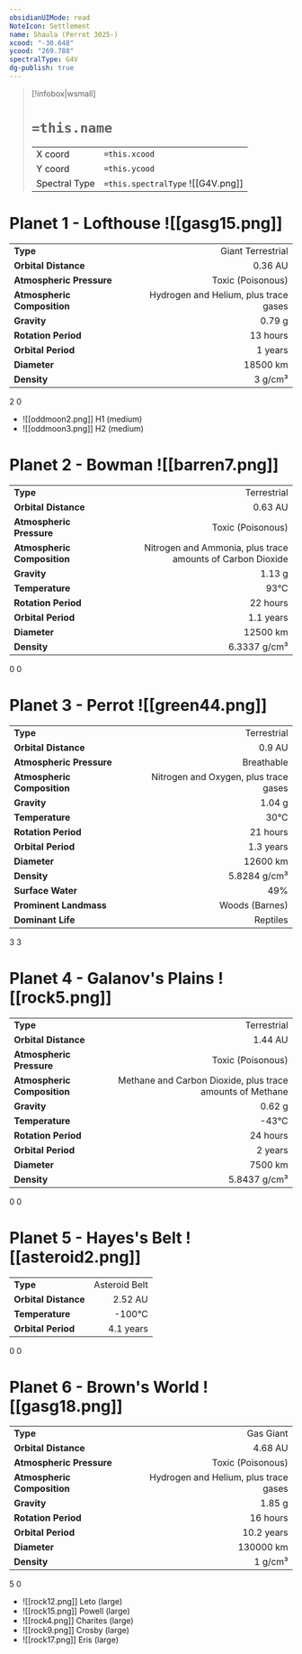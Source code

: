 ```yaml
---
obsidianUIMode: read
NoteIcon: Settlement
name: Shaula (Perrot 3025-)
xcood: "-30.648"
ycood: "269.788"
spectralType: G4V
dg-publish: true
---
```

> [!infobox|wsmall]
> # `=this.name`
> | | |
> | - | - |
> | X coord | `=this.xcood` |
> | Y coord| `=this.ycood` |
> | Spectral Type | `=this.spectralType` ![[G4V.png]] |

# Planet 1 - Lofthouse ![[gasg15.png]]
|                             |                           |
| --------------------------- | -------------------------:|
| **Type**                    |             Giant Terrestrial |
| **Orbital Distance**        |   0.36 AU |
| **Atmospheric Pressure**    |       Toxic (Poisonous) |
| **Atmospheric Composition** |      Hydrogen and Helium, plus trace gases |
| **Gravity**                 |        0.79 g |
| **Rotation Period**         |  13 hours |
| **Orbital Period** | 1 years |
| **Diameter**                |      18500 km | 
| **Density**                 |    3 g/cm³ |



2
0

- ![[oddmoon2.png]] H1 (medium)
- ![[oddmoon3.png]] H2 (medium)


# Planet 2 - Bowman ![[barren7.png]]
|                             |                           |
| --------------------------- | -------------------------:|
| **Type**                    |             Terrestrial |
| **Orbital Distance**        |   0.63 AU |
| **Atmospheric Pressure**    |       Toxic (Poisonous) |
| **Atmospheric Composition** |      Nitrogen and Ammonia, plus trace amounts of Carbon Dioxide |
| **Gravity**                 |        1.13 g |
| **Temperature**             |    93°C |
| **Rotation Period**         |  22 hours |
| **Orbital Period** | 1.1 years |
| **Diameter**                |      12500 km | 
| **Density**                 |    6.3337 g/cm³ |



0
0



# Planet 3 - Perrot ![[green44.png]]
|                             |                           |
| --------------------------- | -------------------------:|
| **Type**                    |             Terrestrial |
| **Orbital Distance**        |   0.9 AU |
| **Atmospheric Pressure**    |       Breathable |
| **Atmospheric Composition** |      Nitrogen and Oxygen, plus trace gases |
| **Gravity**                 |        1.04 g |
| **Temperature**             |    30°C |
| **Rotation Period**         |  21 hours |
| **Orbital Period** | 1.3 years |
| **Diameter**                |      12600 km | 
| **Density**                 |    5.8284 g/cm³ |
| **Surface Water**           |           49% | 
| **Prominent Landmass**      |         Woods (Barnes) | 
| **Dominant Life**           |         Reptiles |



3
3



# Planet 4 - Galanov's Plains ![[rock5.png]]
|                             |                           |
| --------------------------- | -------------------------:|
| **Type**                    |             Terrestrial |
| **Orbital Distance**        |   1.44 AU |
| **Atmospheric Pressure**    |       Toxic (Poisonous) |
| **Atmospheric Composition** |      Methane and Carbon Dioxide, plus trace amounts of Methane |
| **Gravity**                 |        0.62 g |
| **Temperature**             |    -43°C |
| **Rotation Period**         |  24 hours |
| **Orbital Period** | 2 years |
| **Diameter**                |      7500 km | 
| **Density**                 |    5.8437 g/cm³ |



0
0



# Planet 5 - Hayes's Belt ![[asteroid2.png]]
|                             |                           |
| --------------------------- | -------------------------:|
| **Type**                    |             Asteroid Belt |
| **Orbital Distance**        |   2.52 AU |
| **Temperature**             |    -100°C |
| **Orbital Period** | 4.1 years |



0
0



# Planet 6 - Brown's World ![[gasg18.png]]
|                             |                           |
| --------------------------- | -------------------------:|
| **Type**                    |             Gas Giant |
| **Orbital Distance**        |   4.68 AU |
| **Atmospheric Pressure**    |       Toxic (Poisonous) |
| **Atmospheric Composition** |      Hydrogen and Helium, plus trace gases |
| **Gravity**                 |        1.85 g |
| **Rotation Period**         |  16 hours |
| **Orbital Period** | 10.2 years |
| **Diameter**                |      130000 km | 
| **Density**                 |    1 g/cm³ |



5
0

- ![[rock12.png]] Leto (large)
- ![[rock15.png]] Powell (large)
- ![[rock4.png]] Charites (large)
- ![[rock9.png]] Crosby (large)
- ![[rock17.png]] Eris (large)



